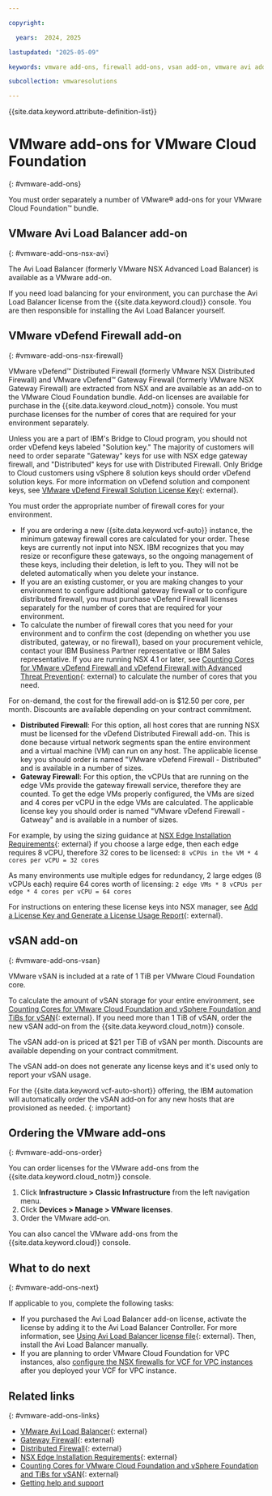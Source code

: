 ```yaml
---

copyright:

  years:  2024, 2025

lastupdated: "2025-05-09"

keywords: vmware add-ons, firewall add-ons, vsan add-on, vmware avi add-on

subcollection: vmwaresolutions

---
```


{{site.data.keyword.attribute-definition-list}}

# VMware add-ons for VMware Cloud Foundation
{: #vmware-add-ons}

You must order separately a number of VMware® add-ons for your VMware Cloud Foundation™ bundle.

## VMware Avi Load Balancer add-on
{: #vmware-add-ons-nsx-avi}

The Avi Load Balancer (formerly VMware NSX Advanced Load Balancer) is available as a VMware add-on.

If you need load balancing for your environment, you can purchase the Avi Load Balancer license from the {{site.data.keyword.cloud}} console. You are then responsible for installing the Avi Load Balancer yourself.

## VMware vDefend Firewall add-on
{: #vmware-add-ons-nsx-firewall}

VMware vDefend™ Distributed Firewall (formerly VMware NSX Distributed Firewall) and VMware vDefend™ Gateway Firewall (formerly VMware NSX Gateway Firewall) are extracted from NSX and are available as an add-on to the VMware Cloud Foundation bundle. Add-on licenses are available for purchase in the {{site.data.keyword.cloud_notm}} console. You must purchase licenses for the number of cores that are required for your environment separately.

Unless you are a part of IBM's Bridge to Cloud program, you should not order vDefend keys labeled "Solution key." The majority of customers will need to order separate "Gateway" keys for use with NSX edge gateway firewall, and "Distributed" keys for use with Distributed Firewall. Only Bridge to Cloud customers using vSphere 8 solution keys should order vDefend solution keys. For more information on vDefend solution and component keys, see [VMware vDefend Firewall Solution License Key](https://knowledge.broadcom.com/external/article/381444/vmware-vdefend-firewall-solution-license.html){: external}.

You must order the appropriate number of firewall cores for your environment.

* If you are ordering a new {{site.data.keyword.vcf-auto}} instance, the minimum gateway firewall cores are calculated for your order. These keys are currently not input into NSX. IBM recognizes that you may resize or reconfigure these gateways, so the ongoing management of these keys, including their deletion, is left to you. They will not be deleted automatically when you delete your instance.
* If you are an existing customer, or you are making changes to your environment to configure additional gateway firewall or to configure distributed firewall, you must purchase vDefend Firewall licenses separately for the number of cores that are required for your environment.
* To calculate the number of firewall cores that you need for your environment and to confirm the cost (depending on whether you use distributed, gateway, or no firewall), based on your procurement vehicle, contact your IBM Business Partner representative or IBM Sales representative. If you are running NSX 4.1 or later, see [Counting Cores for VMware vDefend Firewall and vDefend Firewall with Advanced Threat Prevention](https://knowledge.broadcom.com/external/article?articleNumber=395111){: external} to calculate the number of cores that you need.

For on-demand, the cost for the firewall add-on is $12.50 per core, per month. Discounts are available depending on your contract commitment.

* **Distributed Firewall**: For this option, all host cores that are running NSX must be licensed for the vDefend Distributed Firewall add-on. This is done because virtual network segments span the entire environment and a virtual machine (VM) can run on any host. The applicable license key you should order is named "VMware vDefend Firewall - Distributed" and is available in a number of sizes.
* **Gateway Firewall**: For this option, the vCPUs that are running on the edge VMs provide the gateway firewall service, therefore they are counted. To get the edge VMs properly configured, the VMs are sized and 4 cores per vCPU in the edge VMs are calculated. The applicable license key you should order is named "VMware vDefend Firewall - Gatweay" and is available in a number of sizes.

For example, by using the sizing guidance at [NSX Edge Installation Requirements](https://techdocs.broadcom.com/us/en/vmware-cis/nsx/nsxt-dc/3-2/installation-guide/installing-nsx-edge/nsx-edge-installation-requirements.html){: external} if you choose a large edge, then each edge requires 8 vCPU, therefore 32 cores to be licensed: `8 vCPUs in the VM * 4 cores per vCPU = 32 cores`

As many environments use multiple edges for redundancy, 2 large edges (8 vCPUs each) require 64 cores worth of licensing: `2 edge VMs * 8 vCPUs per edge * 4 cores per vCPU = 64 cores`

For instructions on entering these license keys into NSX manager, see [Add a License Key and Generate a License Usage Report](https://techdocs.broadcom.com/us/en/vmware-cis/nsx/vmware-nsx/4-2/administration-guide/operations-and-management/about-nsx-licenses/add-a-license-key-and-generate-a-license-usage-report.html){: external}.

## vSAN add-on
{: #vmware-add-ons-vsan}

VMware vSAN is included at a rate of 1 TiB per VMware Cloud Foundation core.

To calculate the amount of vSAN storage for your entire environment, see [Counting Cores for VMware Cloud Foundation and vSphere Foundation and TiBs for vSAN](https://knowledge.broadcom.com/external/article?legacyId=95927){: external}. If you need more than 1 TiB of vSAN, order the new vSAN add-on from the {{site.data.keyword.cloud_notm}} console.

The vSAN add-on is priced at $21 per TiB of vSAN per month. Discounts are available depending on your contract commitment.

The vSAN add-on does not generate any license keys and it's used only to report your vSAN usage.

For the {{site.data.keyword.vcf-auto-short}} offering, the IBM automation will automatically order the vSAN add-on for any new hosts that are provisioned as needed.
{: important}

## Ordering the VMware add-ons
{: #vmware-add-ons-order}

You can order licenses for the VMware add-ons from the {{site.data.keyword.cloud_notm}} console.

1. Click **Infrastructure > Classic Infrastructure** from the left navigation menu.
2. Click **Devices > Manage > VMware licenses**.
3. Order the VMware add-on.

You can also cancel the VMware add-ons from the {{site.data.keyword.cloud}} console.

## What to do next
{: #vmware-add-ons-next}

If applicable to you, complete the following tasks:

* If you purchased the Avi Load Balancer add-on license, activate the license by adding it to the Avi Load Balancer Controller. For more information, see [Using Avi Load Balancer license file](https://techdocs.broadcom.com/us/en/vmware-security-load-balancing/avi-load-balancer/avi-load-balancer/31-1/vmware-avi-load-balancer-administration-guide/licensing/nsx-advanced-load-balancer-editions/nsx-alb-license-management/using-avi-vantage-license-file.html){: external}. Then, install the Avi Load Balancer manually.
* If you are planning to order VMware Cloud Foundation for VPC instances, also [configure the NSX firewalls for VCF for VPC instances](/docs/vmwaresolutions?topic=vmwaresolutions-vpc-vcf-firewall) after you deployed your VCF for VPC instance.

## Related links
{: #vmware-add-ons-links}

* [VMware Avi Load Balancer](https://techdocs.broadcom.com/us/en/vmware-security-load-balancing/avi-load-balancer.html){: external}
* [Gateway Firewall](https://techdocs.broadcom.com/us/en/vmware-cis/nsx/vmware-nsx/3-2/administration-guide/security/gateway-firewall.html){: external}
* [Distributed Firewall](https://techdocs.broadcom.com/us/en/vmware-cis/nsx/vmware-nsx/3-2/administration-guide/security/distributed-firewall.html){: external}
* [NSX Edge Installation Requirements](https://techdocs.broadcom.com/us/en/vmware-cis/nsx/nsxt-dc/3-2/installation-guide/installing-nsx-edge/nsx-edge-installation-requirements.html){: external}
* [Counting Cores for VMware Cloud Foundation and vSphere Foundation and TiBs for vSAN](https://knowledge.broadcom.com/external/article?legacyId=95927){: external}
* [Getting help and support](/docs/vmwaresolutions?topic=vmwaresolutions-trbl_support)
